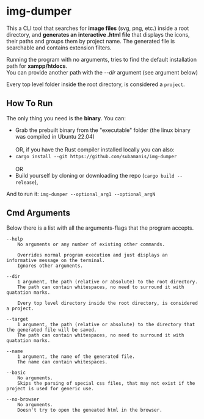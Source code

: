 # img-dumper

This a CLI tool that searches for <b>image files</b> (svg, png, etc.) inside a root directory, and <b>generates an interactive .html file</b> that displays the icons,
their paths and groups them by project name. The generated file is searchable and contains extension filters.

Running the program with no arguments, tries to find the default installation path for <b>xampp/htdocs</b>. </br>
You can provide another path with the *--dir* argument (see argument below)

Every top level folder inside the root directory, is considered a `project`.

## How To Run
The only thing you need is the <b>binary</b>. You can:
- Grab the prebuilt binary from the "executable" folder (the linux binary was compiled in Ubuntu 22.04) </br></br>
OR, if you have the Rust compiler installed locally you can also:</br>
- ```cargo install --git https://github.com/subamanis/img-dumper``` </br></br>
OR</br>
- Build yourself by cloning or downloading the repo (```cargo build --release```),

And to run it:
```img-dumper --optional_arg1 --optional_argN``` 


## Cmd Arguments
Below there is a list with all the arguments-flags that the program accepts.
```
--help
    No arguments or any number of existing other commands.

    Overrides normal program execution and just displays an informative message on the terminal.
    Ignores other arguments.

--dir
    1 argument, the path (relative or absolute) to the root directory.
    The path can contain whitespaces, no need to surround it with quatation marks.

    Every top level directory inside the root directory, is considered a project.

--target 
    1 argument, the path (relative or absolute) to the directory that the generated file will be saved.
    The path can contain whitespaces, no need to surround it with quatation marks.

--name 
    1 argument, the name of the generated file.
    The name can contain whitespaces.

--basic
    No arguments.
    Skips the parsing of special css files, that may not exist if the project is used for generic use.

--no-browser
    No arguments.
    Doesn't try to open the geneated html in the browser.
